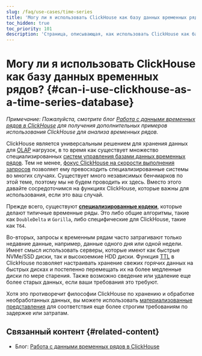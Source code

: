 ```yaml
---
slug: /faq/use-cases/time-series
title: 'Могу ли я использовать ClickHouse как базу данных временных рядов?'
toc_hidden: true
toc_priority: 101
description: 'Страница, описывающая, как использовать ClickHouse как базу данных временных рядов'
---
```



# Могу ли я использовать ClickHouse как базу данных временных рядов? {#can-i-use-clickhouse-as-a-time-series-database}

_Примечание: Пожалуйста, смотрите блог [Работа с данными временных рядов в ClickHouse](https://clickhouse.com/blog/working-with-time-series-data-and-functions-ClickHouse) для получения дополнительных примеров использования ClickHouse для анализа временных рядов._

ClickHouse является универсальным решением для хранения данных для [OLAP](../../faq/general/olap.md) нагрузок, в то время как существует множество специализированных [систем управления базами данных временных рядов](https://clickhouse.com/engineering-resources/what-is-time-series-database). Тем не менее, [фокус ClickHouse на скорости выполнения запросов](../../concepts/why-clickhouse-is-so-fast.md) позволяет ему превосходить специализированные системы во многих случаях. Существует много независимых бенчмарков по этой теме, поэтому мы не будем проводить их здесь. Вместо этого давайте сосредоточимся на функциях ClickHouse, которые важны для использования, если это ваш случай.

Прежде всего, существуют **[специализированные кодеки](../../sql-reference/statements/create/table.md#specialized-codecs)**, которые делают типичные временные ряды. Это либо общие алгоритмы, такие как `DoubleDelta` и `Gorilla`, либо специфические для ClickHouse, такие как `T64`.

Во-вторых, запросы к временным рядам часто затрагивают только недавние данные, например, данные одного дня или одной недели. Имеет смысл использовать серверы, которые имеют как быстрые NVMe/SSD диски, так и высокоемкие HDD диски. Функция [TTL](/engines/table-engines/mergetree-family/mergetree#table_engine-mergetree-ttl) в ClickHouse позволяет настраивать хранение свежих горячих данных на быстрых дисках и постепенно перемещать их на более медленные диски по мере старения. Также возможно сведение или удаление еще более старых данных, если ваши требования это требуют.

Хотя это противоречит философии ClickHouse по хранению и обработке необработанных данных, вы можете использовать [материализованные представления](../../sql-reference/statements/create/view.md) для соответствия еще более строгим требованиям по задержке или затратам.

## Связанный контент {#related-content}

- Блог: [Работа с данными временных рядов в ClickHouse](https://clickhouse.com/blog/working-with-time-series-data-and-functions-ClickHouse)
